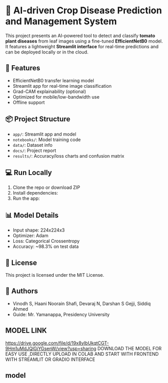 # 🌿 AI-driven Crop Disease Prediction and Management System

This project presents an AI-powered tool to detect and classify **tomato plant diseases** from leaf images using a fine-tuned **EfficientNetB0** model. It features a lightweight **Streamlit interface** for real-time predictions and can be deployed locally or in the cloud.

## 🚀 Features

- EfficientNetB0 transfer learning model
- Streamlit app for real-time image classification
- Grad-CAM explainability (optional)
- Optimized for mobile/low-bandwidth use
- Offline support

## 📦 Project Structure

- `app/`: Streamlit app and model
- `notebooks/`: Model training code
- `data/`: Dataset info
- `docs/`: Project report
- `results/`: Accuracy/loss charts and confusion matrix

## 💻 Run Locally

1. Clone the repo or download ZIP
2. Install dependencies:
3. Run the app:

## 📊 Model Details

- Input shape: 224x224x3
- Optimizer: Adam
- Loss: Categorical Crossentropy
- Accuracy: ~98.3% on test data

## 📜 License

This project is licensed under the MIT License.

## 👥 Authors

- Vinodh S, Haani Noorain Shafi, Devaraj N, Darshan S Gejji, Siddiq Ahmed  
- Guide: Mr. Yamanappa, Presidency University

## MODEL LINK
https://drive.google.com/file/d/19x8yIbUkqtCGT-9Hm1uMdJQlGjYGsenW/view?usp=sharing
DOWNLOAD THE MODEL FOR EASY USE ,DIRECTLY UPLOAD IN COLAB AND START WITH FRONTEND WITH STREAMLIT OR GRADIO INTERFACE

## model
